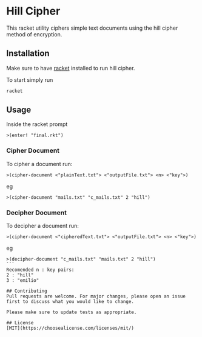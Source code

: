 # Hill Cipher

This racket utility ciphers simple text documents using the hill cipher method of encryption. 

## Installation

Make sure to have [racket](https://download.racket-lang.org/)  installed to run hill cipher.

To start simply run

```bash
racket
```


## Usage

Inside the racket prompt
```racket
>(enter! "final.rkt")
```



### Cipher Document
To cipher a document run: 
```racket
>(cipher-document <"plainText.txt"> <"outputFile.txt"> <n> <"key">)
```
eg
```racket
>(cipher-document "mails.txt" "c_mails.txt" 2 "hill")
```

### Decipher Document
To decipher a document run: 
```racket
>(cipher-document <"cipheredText.txt"> <"outputFile.txt"> <n> <"key">)
```
eg
```racket
>(decipher-document "c_mails.txt" "mails.txt" 2 "hill")
``` 
Recomended n : key pairs:
2 : "hill"
3 : "emilio"

## Contributing
Pull requests are welcome. For major changes, please open an issue first to discuss what you would like to change.

Please make sure to update tests as appropriate.

## License
[MIT](https://choosealicense.com/licenses/mit/)
